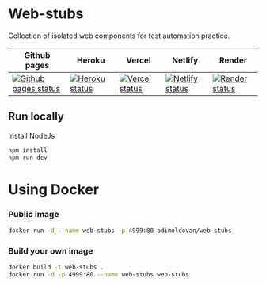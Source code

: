 # Web-stubs

Collection of isolated web components for test automation practice.

| Github pages | Heroku | Vercel | Netlify | Render |
| --- | --- | --- | --- | --- |
| [![Github pages status](https://img.shields.io/website?down_color=grey&down_message=Offline&style=for-the-badge&up_color=green&up_message=Online&url=https%3A%2F%2Fadimoldovan.github.io%2Fweb-stubs%2F%23%2F)](https://adimoldovan.github.io/web-stubs) | [![Heroku status](https://img.shields.io/website?down_color=grey&down_message=Offline&style=for-the-badge&up_color=green&up_message=Online&url=https%3A%2F%2Fweb-stubs.herokuapp.com)](https://web-stubs.herokuapp.com) | [![Vercel status](https://img.shields.io/website?down_color=grey&down_message=Offline&style=for-the-badge&up_color=green&up_message=Online&url=https%3A%2F%2Fweb-stubs.vercel.app%2F%23%2F)](https://web-stubs.vercel.app/#/) |  [![Netlify status](https://img.shields.io/website?down_color=grey&down_message=Offline&style=for-the-badge&up_color=green&up_message=Online&url=https%3A%2F%2Fweb-stubs.netlify.app%2F)](https://web-stubs.netlify.app/) | [![Render status](https://img.shields.io/website?down_color=grey&down_message=Offline&style=for-the-badge&up_color=green&up_message=Online&url=https%3A%2F%2Fweb-stubs.onrender.com%2F%23%2F)](https://web-stubs.onrender.com/#/) |


## Run locally

Install NodeJs

```sh
npm install
npm run dev
```

# Using Docker

### Public image

```sh
docker run -d --name web-stubs -p 4999:80 adimoldovan/web-stubs
```

### Build your own image

```sh
docker build -t web-stubs .
docker run -d -p 4999:80 --name web-stubs web-stubs
```
